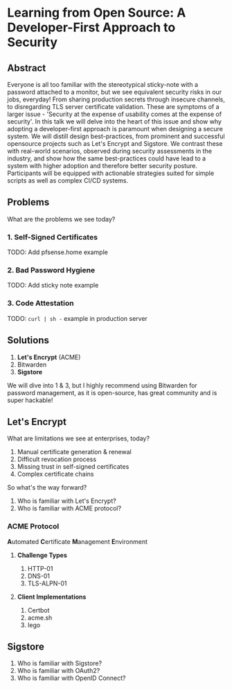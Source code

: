 # Learning from Open Source: A Developer-First Approach to Security

## Abstract

Everyone is all too familiar with the stereotypical sticky-note with a password attached to a monitor, but we see equivalent security risks in our jobs, everyday! From sharing production secrets through insecure channels, to disregarding TLS server certificate validation. These are symptoms of a larger issue - 'Security at the expense of usability comes at the expense of security'. In this talk we will delve into the heart of this issue and show why adopting a developer-first approach is paramount when designing a secure system. We will distill design best-practices, from prominent and successful opensource projects such as Let's Encrypt and Sigstore. We contrast these with real-world scenarios, observed during security assessments in the industry, and show how the same best-practices could have lead to a system with higher adoption and therefore better security posture. Participants will be equipped with actionable strategies suited for simple scripts as well as complex CI/CD systems.

## Problems

What are the problems we see today?

### 1. Self-Signed Certificates

TODO: Add pfsense.home example

### 2. Bad Password Hygiene

TODO: Add sticky note example

### 3. Code Attestation

TODO: `curl | sh -` example in production server

## Solutions

1. **Let's Encrypt** (ACME)
2. Bitwarden
3. **Sigstore**

We will dive into 1 & 3, but I highly recommend using Bitwarden for password management, as it is open-source, has great community and is super hackable!

## Let's Encrypt

What are limitations we see at enterprises, today?
1. Manual certificate generation & renewal
1. Difficult revocation process
1. Missing trust in self-signed certificates
1. Complex certificate chains

So what's the way forward?

1. Who is familiar with Let's Encrypt?
1. Who is familiar with ACME protocol?

### ACME Protocol

**A**utomated **C**ertificate **M**anagement **E**nvironment

1. **Challenge Types**
    1. HTTP-01
    1. DNS-01
    1. TLS-ALPN-01

1. **Client Implementations**
    1. Certbot
    1. acme.sh
    1. lego


## Sigstore

1. Who is familiar with Sigstore?
1. Who is familiar with OAuth2?
1. Who is familiar with OpenID Connect?
